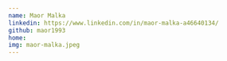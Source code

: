 ```yaml
---
name: Maor Malka
linkedin: https://www.linkedin.com/in/maor-malka-a46640134/
github: maor1993
home:
img: maor-malka.jpeg
---
```

